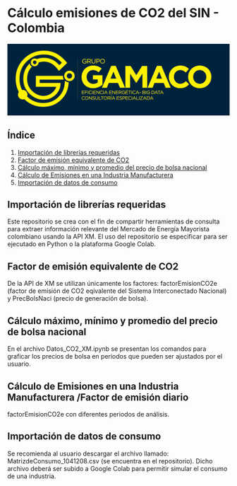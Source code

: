 # Cálculo emisiones de CO2 del SIN - Colombia

<p align="center"> 
<img src="https://github.com/GAMACO-MIoT/prueba1/blob/main/Logo%202.png">
</p>

 ## Índice
1. [Importación de librerías requeridas](#section1)
2. [Factor de emisión equivalente de CO2](#section2)
3. [Cálculo máximo, mínimo y promedio del precio de bolsa nacional](#section3)
4. [Cálculo de Emisiones en una Industria Manufacturera](#section4)
5. [Importación de datos de consumo](#section5)

<a id='section1'></a>
## Importación de librerías requeridas
Este repositorio se crea con el fin de compartir herramientas de consulta para extraer información relevante del Mercado de Energía Mayorista colombiano usando la API XM. El uso del repositorio se especificar para ser ejecutado en Python o la plataforma Google Colab.

<a id='section2'></a>
## Factor de emisión equivalente de CO2
De la API de XM se utilizan únicamente los factores: factorEmisionCO2e (factor de emisión de CO2 eqivalente del Sistema Interconectado Nacional) y PrecBolsNaci (precio de generación de bolsa).

<a id='section3'></a>
## Cálculo máximo, mínimo y promedio del precio de bolsa nacional
En el archivo Datos_CO2_XM.ipynb se presentan los comandos para graficar los precios de bolsa en periodos que pueden ser ajustados por el usuario.

<a id='section4'></a>
## Cálculo de Emisiones en una Industria Manufacturera /Factor de emisión diario
factorEmisionCO2e con diferentes periodos de análisis.

<a id='section5'></a>
## Importación de datos de consumo
Se recomienda al usuario descargar el archivo llamado: MatrizdeConsumo_1041208.csv (se encuentra en el repositorio). Dicho archivo deberá ser subido a Google Colab para permitir simular el consumo de una industria.








   
